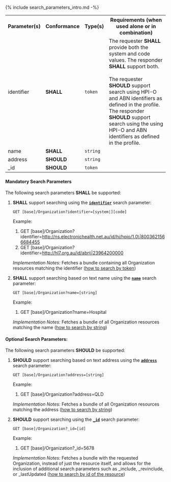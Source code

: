 {% include search_parameters_intro.md -%}
<table class="list" width="100%">
<tbody>
  <tr>
    <th>Parameter(s)</th>
    <th>Conformance</th>
    <th>Type(s)</th>
    <th>Requirements (when used alone or in combination)</th>
  </tr>
  <tr>
        <td>identifier</td>
        <td><b>SHALL</b></td>
        <td><code>token</code></td>
        <td>The requester <b>SHALL</b> provide both the system and code values. The responder <b>SHALL</b> support both. <br/><br/> The requester <b>SHOULD</b> support search using HPI-O and ABN identifiers as defined in the profile. The responder <b>SHOULD</b> support search using the using HPI-O and ABN identifiers as defined in the profile.</td>
  </tr>
    <tr>
        <td>name</td>
        <td><b>SHALL</b></td>
        <td><code>string</code></td>
        <td></td>
  </tr>
  <tr>
        <td>address</td>
        <td><b>SHOULD</b></td>
        <td><code>string</code></td>
        <td></td>
  </tr>
  <tr>
        <td>_id</td>
        <td><b>SHOULD</b></td>
        <td><code>token</code></td>
        <td></td>
  </tr>
 </tbody>
</table>

#### Mandatory Search Parameters

The following search parameters **SHALL** be supported:

1. **SHALL** support searching using the **[`identifier`](https://hl7.org/fhir/R4/organization.html#search)** search parameter:
    
    `GET [base]/Organization?identifier=[system|][code]`

    Example:
    
      1. GET [base]/Organization?identifier=http://ns.electronichealth.net.au/id/hi/hpio/1.0\|8003621566684455
      1. GET [base]/Organization?identifier=http://hl7.org.au/id/abn\|23964200000

    *Implementation Notes:* Fetches a bundle containing all Organization resources matching the identifier ([how to search by token](http://hl7.org/fhir/R4/search.html#token))

1. **SHALL** support searching based on text name using the **[`name`](https://hl7.org/fhir/R4/organization.html#search)** search parameter:
    
    `GET [base]/Organization?name=[string]`

    Example:
    
      1. GET [base]/Organization?name=Hospital

    *Implementation Notes:* Fetches a bundle of all Organization resources matching the name ([how to search by string](http://hl7.org/fhir/R4/search.html#string))

#### Optional Search Parameters:

The following search parameters **SHOULD** be supported:

1. **SHOULD** support searching based on text address using the **[`address`](https://hl7.org/fhir/R4/organization.html#search)** search parameter:
    
    `GET [base]/Organization?address=[string]`

    Example:
    
      1. GET [base]/Organization?address=QLD

    *Implementation Notes:* Fetches a bundle of all Organization resources matching the address ([how to search by string](http://hl7.org/fhir/R4/search.html#string))
    
1. **SHOULD** support searching using the **[`_id`](https://hl7.org/fhir/R4/organization.html#search)** search parameter:
    
    `GET [base]/Organization?_id=[id]`

    Example:
    
      1. GET [base]/Organization?_id=5678

    *Implementation Notes:* Fetches a bundle with the requested Organization, instead of just the resource itself, and allows for the inclusion of additional search parameters such as _include, _revinclude, or _lastUpdated ([how to search by id of the resource](https://hl7.org/fhir/r4/search.html#id))

